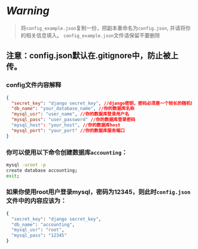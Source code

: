 # ***Warning***

> 将`config_example.json`复制一份，把副本重命名为`config.json`, 并请将你的相关信息填入。
`config_example.json`文件请保留不要删除

## 注意：config.json默认在.gitignore中，防止被上传。

### config文件内容解释

```json
{
  "secret_key": "django secret_key", //django密钥，密码必须是一个较长的随机值，且被妥善保存。
  "db_name": "your_database_name", //你的数据库名称
  "mysql_usr": "user_name", //你的数据库登录用户名
  "mysql_pass": "user_password" //你的数据库登录密码
  "mysql_host": "your_host", //你的数据库host
  "mysql_port": "your_port" //你的数据库服务端口
}
```

### 你可以使用以下命令创建数据库`accounting`：

```bash
mysql -uroot -p
create database accounting;
exit;
```

### 如果你使用root用户登录mysql，密码为12345，则此时`config.json`文件中的内容应该为：

```bash
{
  "secret_key": "django secret_key",
  "db_name": "accounting",
  "mysql_usr": "root",
  "mysql_pass": "12345"
}
```

